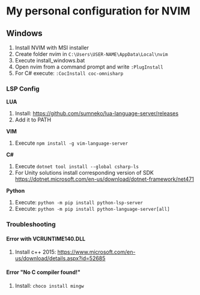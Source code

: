 # My personal configuration for NVIM

## Windows

1) Install NVIM with MSI installer
2) Create folder nvim in `C:\Users\USER-NAME\AppData\Local\nvim`
3) Execute install_windows.bat
4) Open nvim from a command prompt and write `:PlugInstall`
5) For C# execute: `:CocInstall coc-omnisharp`

### LSP Config

**LUA**

1) Install: https://github.com/sumneko/lua-language-server/releases
1) Add it to PATH

**VIM**

1) Execute `npm install -g vim-language-server`

**C#**

1) Execute `dotnet tool install --global csharp-ls`
2) For Unity solutions install corresponding version of SDK
   https://dotnet.microsoft.com/en-us/download/dotnet-framework/net471

**Python**

1) Execute: `python -m pip install python-lsp-server`
2) Execute: `python -m pip install python-language-server[all]`

### Troubleshooting

#### Error with VCRUNTIME140.DLL

1) Install c++ 2015: https://www.microsoft.com/en-us/download/details.aspx?id=52685

#### Error "No C compiler found!"

1) Install: `choco install mingw`
